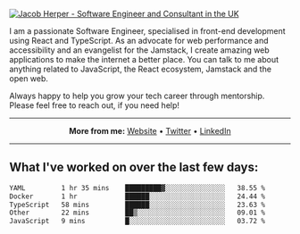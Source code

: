 [![Jacob Herper - Software Engineer and Consultant in the UK](https://res.cloudinary.com/jacobherper/image/upload/v1641506277/gh-image.png)](https://jacobherper.com/)

I am a passionate Software Engineer, specialised in front-end development using React and TypeScript. As an advocate for web performance and accessibility and an evangelist for the Jamstack, I create amazing web applications to make the internet a better place. You can talk to me about anything related to JavaScript, the React ecosystem, Jamstack and the open web.

Always happy to help you grow your tech career through mentorship. Please feel free to reach out, if you need help!

---

<p align="center">
  <strong>More from me:</strong> 
  <a href="https://jacobherper.com/">Website</a> •
  <a href="https://twitter.com/intent/follow?screen_name=jakeherp&tw_p=followbutton">Twitter</a> •
  <a href="https://www.linkedin.com/in/jacobherper/">LinkedIn</a>
</p>

---

## What I've worked on over the last few days:

<!--START_SECTION:waka-->

```txt
YAML         1 hr 35 mins    █████████▓░░░░░░░░░░░░░░░   38.55 %
Docker       1 hr            ██████░░░░░░░░░░░░░░░░░░░   24.44 %
TypeScript   58 mins         ██████░░░░░░░░░░░░░░░░░░░   23.63 %
Other        22 mins         ██▒░░░░░░░░░░░░░░░░░░░░░░   09.01 %
JavaScript   9 mins          █░░░░░░░░░░░░░░░░░░░░░░░░   03.72 %
```

<!--END_SECTION:waka-->
